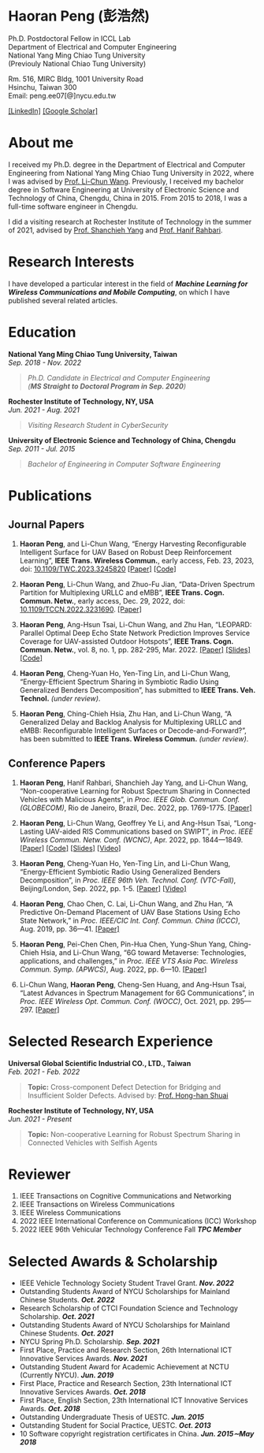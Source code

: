 # Haoran Peng (彭浩然)

Ph.D. Postdoctoral Fellow in ICCL Lab<br>
Department of Electrical and Computer Engineering<br>
National Yang Ming Chiao Tung University<br>
(Previouly National Chiao Tung University)<br>


Rm. 516, MIRC Bldg, 1001 University Road<br>
Hsinchu, Taiwan 300<br>
Email: peng.ee07[@]nycu.edu.tw

[[LinkedIn]](https://www.linkedin.com/in/phr-michael/)  [[Google Scholar]](https://scholar.google.com/citations?user=AQrrNcsAAAAJ&hl=en)

# About me
I received my Ph.D. degree in the Department of Electrical and Computer Engineering from National Yang Ming Chiao Tung University in 2022, where I was advised by [Prof. Li-Chun Wang](https://wang.web.nycu.edu.tw/). Previously, I received my bachelor degree in Software Engineering at University of Electronic Science and Technology of China, Chengdu, China in 2015. From 2015 to 2018, I was a full-time software engineer in Chengdu. <br>

I did a visiting research at Rochester Institute of Technology in the summer of 2021, advised by [Prof. Shanchieh Yang](https://www.rit.edu/directory/sjyeec-shanchieh-yang) and [Prof. Hanif Rahbari](http://rahbari.csec.rit.edu/).

<!--**I am currently on the 2022-2023 academic job market, looking for postdoc positions in ECE, CSE etc., related with Machine Learning, Optimization, with applications in Wireless Communications, Networking, CyberSecurity. Please feel free to contact me if you are interested.**-->

# Research Interests

I have developed a particular interest in the field of ***Machine Learning for Wireless Communications and Mobile Computing***, on which I have published several related articles.

# Education
**National Yang Ming Chiao Tung University, Taiwan** <br>
*Sep. 2018 - Nov. 2022*
>*Ph.D. Candidate in Electrical and Computer Engineering*<br>
>*(**MS Straight to Doctoral Program in Sep. 2020**)*

**Rochester Institute of Technology, NY, USA**<br>
*Jun. 2021 - Aug. 2021*
>*Visiting Research Student in CyberSecurity*

**University of Electronic Science and Technology of China, Chengdu**<br>
*Sep. 2011 - Jul. 2015*
>*Bachelor of Engineering in Computer Software Engineering* 

# Publications
## Journal Papers

1. **Haoran Peng**, and Li-Chun Wang, “Energy Harvesting Reconfigurable Intelligent Surface for UAV Based on Robust Deep Reinforcement Learning”, **IEEE Trans. Wireless Commun.**, early access, Feb. 23, 2023, doi: [10.1109/TWC.2023.3245820](https://doi.org/10.1109/TWC.2023.3245820) [[Paper]](https://doi.org/10.1109/TWC.2023.3245820) [[Code]](https://github.com/Haoran-Peng/UAV-RIS_EnergyHarvesting)

2. **Haoran Peng**, Li-Chun Wang, and Zhuo-Fu Jian, “Data-Driven Spectrum Partition for Multiplexing URLLC and eMBB”, **IEEE Trans. Cogn. Commun. Netw.**, early access, Dec. 29, 2022, doi: [10.1109/TCCN.2022.3231690](https://doi.org/10.1109/TCCN.2022.3231690). [[Paper]](https://ieeexplore.ieee.org/abstract/document/10003191)

3. **Haoran Peng**, Ang-Hsun Tsai, Li-Chun Wang, and Zhu Han, “LEOPARD: Parallel Optimal Deep Echo State Network Prediction Improves Service Coverage for UAV-assisted Outdoor Hotspots”,  **IEEE Trans. Cogn. Commun. Netw.**, vol. 8, no. 1, pp. 282-295, Mar. 2022. [[Paper]](https://ieeexplore.ieee.org/document/9548955) [[Slides]](https://haoran-peng.github.io/Slides/LEOPARD_TCCN.pdf) [[Code]](https://github.com/Haoran-Peng/parallel_deep_echo_state_network)

4. **Haoran Peng**, Cheng-Yuan Ho, Yen-Ting Lin, and Li-Chun Wang, “Energy-Efficient Spectrum Sharing in Symbiotic Radio Using Generalized Benders Decomposition”, has submitted to **IEEE Trans. Veh. Technol.** *(under review)*.

5. **Haoran Peng**, Ching-Chieh Hsia, Zhu Han, and Li-Chun Wang, “A Generalized Delay and Backlog Analysis for Multiplexing URLLC and eMBB: Reconfigurable Intelligent Surfaces or Decode-and-Forward?”, has been submitted to **IEEE Trans. Wireless Commun.** *(under review)*.

<!-- 5. Yingying Huangfu, **Haoran Peng**, Li-Chun Wang, Fan Zhou, and Liang Zhou, “A Statistics-Based Robust Abnormal Node Detection in Cluster-Tree Wireless Sensor Networks”, has been submitted to **IEEE Trans. Wireless Commun.** *(under review)*. -->

## Conference Papers

 1. **Haoran Peng**, Hanif Rahbari, Shanchieh Jay Yang, and Li-Chun Wang, “Non-cooperative Learning for Robust Spectrum Sharing in Connected Vehicles with Malicious Agents”, in *Proc. IEEE Glob. Commun. Conf. (GLOBECOM)*, Rio de Janeiro, Brazil, Dec. 2022, pp. 1769-1775. [[Paper]](https://ieeexplore.ieee.org/document/10000791)
 
 2. **Haoran Peng**, Li-Chun Wang, Geoffrey Ye Li, and Ang-Hsun Tsai, “Long-Lasting UAV-aided RIS Communications based on SWIPT”, in *Proc. IEEE Wireless Commun. Netw. Conf. (WCNC)*, Apr. 2022, pp. 1844—1849. [[Paper]](https://ieeexplore.ieee.org/document/9771999) [[Code]](https://github.com/Haoran-Peng/UAV-RIS_EH_DDPG) [[Slides]](https://haoran-peng.github.io/Slides/EH_UAV_RIS.pdf) [[Video]](https://www.bilibili.com/video/BV1jL4y1F7oA#reply112394783936)

 3. **Haoran Peng**, Cheng-Yuan Ho, Yen-Ting Lin, and Li-Chun Wang, “Energy-Efficient Symbiotic Radio Using Generalized Benders Decomposition”, in *Proc. IEEE 96th Veh. Technol. Conf. (VTC-Fall)*, Beijing/London, Sep. 2022, pp. 1-5. [[Paper]](https://ieeexplore.ieee.org/abstract/document/10013073) [[Video]](https://www.bilibili.com/video/BV1mG4y1s7WW/)
 
 4. **Haoran Peng**, Chao Chen, C. Lai, Li-Chun Wang, and Zhu Han, “A Predictive On-Demand Placement of UAV Base Stations Using Echo State Network,” in *Proc. IEEE/CIC Int. Conf. Commun. China (ICCC)*, Aug. 2019, pp. 36—41. [[Paper]](https://ieeexplore.ieee.org/document/8855868) 
 
 5. **Haoran Peng**, Pei-Chen Chen, Pin-Hua Chen, Yung-Shun Yang, Ching-Chieh Hsia, and Li-Chun Wang, “6G toward Metaverse: Technologies, applications, and challenges,” in *Proc. IEEE VTS Asia Pac. Wireless Commun. Symp. (APWCS)*, Aug. 2022, pp. 6—10. [[Paper]](https://ieeexplore.ieee.org/abstract/document/9906483)
 
 6. Li-Chun Wang, **Haoran Peng**, Cheng-Sen Huang, and Ang-Hsun Tsai, “Latest Advances in Spectrum Management for 6G Communications”, in *Proc. IEEE Wireless Opt. Commun. Conf. (WOCC)*, Oct. 2021, pp. 295—297. [[Paper]](https://ieeexplore.ieee.org/document/9603218)

# Selected Research Experience

**Universal Global Scientific Industrial CO., LTD., Taiwan**<br>
*Feb. 2021 - Feb. 2022*
>**Topic:** Cross-component Defect Detection for Bridging and Insufficient Solder Defects. Advised by: [Prof. Hong-han Shuai](https://basiclab.lab.nycu.edu.tw)

**Rochester Institute of Technology, NY, USA**<br>
*Jun. 2021 - Present*
>**Topic:** Non-cooperative Learning for Robust Spectrum Sharing in Connected Vehicles with Selfish Agents

# Reviewer

1. IEEE Transactions on Cognitive Communications and Networking
2. IEEE Transactions on Wireless Communications
3. IEEE Wireless Communications
4. 2022 IEEE International Conference on Communications (ICC) Workshop
5. 2022 IEEE 96th Vehicular Technology Conference Fall ***TPC Member***

# Selected Awards & Scholarship

 - IEEE Vehicle Technology Society Student Travel Grant.  ***Nov. 2022***
 - Outstanding Students Award of NYCU Scholarships for Mainland Chinese Students.  ***Oct. 2022***
 - Research Scholarship of CTCI Foundation Science and Technology Scholarship. ***Oct. 2021***
 - Outstanding Students Award of NYCU Scholarships for Mainland Chinese Students.  ***Oct. 2021***
 - NYCU Spring Ph.D. Scholarship. ***Sep. 2021***
 - First Place, Practice and Research Section, 26th International ICT Innovative Services Awards.   ***Nov. 2021***
 - Outstanding Student Award for Academic Achievement at NCTU (Currently NYCU). ***Jun. 2019***
 - First Place, Practice and Research Section, 23th International ICT Innovative Services Awards. ***Oct. 2018***
 - First Place, English Section, 23th  International ICT Innovative Services Awards. ***Oct. 2018***
 - Outstanding Undergraduate Thesis of UESTC. ***Jun. 2015***
 - Outstanding Student for Social Practice, UESTC. ***Oct. 2013***
 - 10 Software copyright registration certificates in China. ***Jun. 2015∼May 2018***
